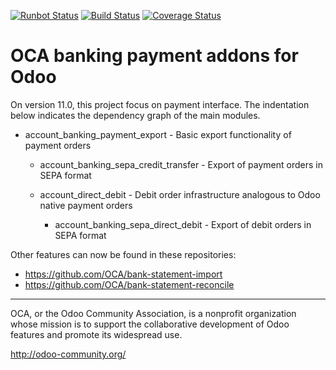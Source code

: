[![Runbot Status](https://runbot.odoo-community.org/runbot/badge/flat/173/11.0.svg)](https://runbot.odoo-community.org/runbot/repo/github-com-oca-bank-payment-173)
[![Build Status](https://travis-ci.org/OCA/bank-payment.svg?branch=11.0)](https://travis-ci.org/OCA/bank-payment)
[![Coverage Status](https://coveralls.io/repos/OCA/bank-payment/badge.png?branch=11.0)](https://coveralls.io/r/OCA/bank-payment?branch=11.0)

OCA banking payment addons for Odoo
===================================

On version 11.0, this project focus on payment interface. The indentation below 
indicates the dependency graph of the main modules.

- account_banking_payment_export - Basic export functionality of payment orders

    - account_banking_sepa_credit_transfer - Export of payment orders in SEPA format

    - account_direct_debit - Debit order infrastructure analogous to Odoo native payment orders

        - account_banking_sepa_direct_debit - Export of debit orders in SEPA format
        
Other features can now be found in these repositories:

 * https://github.com/OCA/bank-statement-import
 * https://github.com/OCA/bank-statement-reconcile



----

OCA, or the Odoo Community Association, is a nonprofit organization whose 
mission is to support the collaborative development of Odoo features and 
promote its widespread use.

http://odoo-community.org/
